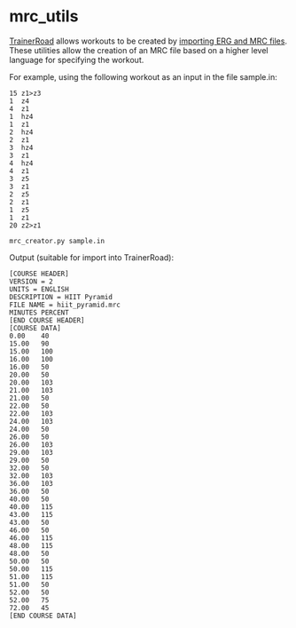 # mrc_utils
[TrainerRoad](http://trainerroad.com) allows workouts to be created by [importing ERG and MRC files](http://support.trainerroad.com/hc/en-us/articles/201944204-Creating-a-Workout-from-an-ERG-or-MRC-File).
These utilities allow the creation of an MRC file based on a higher level language for specifying the workout.

For example, using the following workout as an input in the file sample.in:

```
15 z1>z3
1  z4
4  z1
1  hz4
1  z1
2  hz4
2  z1
3  hz4
3  z1
4  hz4
4  z1
3  z5
3  z1
2  z5
2  z1
1  z5
1  z1
20 z2>z1
```

`mrc_creator.py sample.in`

Output (suitable for import into TrainerRoad):

```
[COURSE HEADER]
VERSION = 2
UNITS = ENGLISH
DESCRIPTION = HIIT Pyramid
FILE NAME = hiit_pyramid.mrc
MINUTES PERCENT
[END COURSE HEADER]
[COURSE DATA]
0.00	40
15.00	90
15.00	100
16.00	100
16.00	50
20.00	50
20.00	103
21.00	103
21.00	50
22.00	50
22.00	103
24.00	103
24.00	50
26.00	50
26.00	103
29.00	103
29.00	50
32.00	50
32.00	103
36.00	103
36.00	50
40.00	50
40.00	115
43.00	115
43.00	50
46.00	50
46.00	115
48.00	115
48.00	50
50.00	50
50.00	115
51.00	115
51.00	50
52.00	50
52.00	75
72.00	45
[END COURSE DATA]
```

